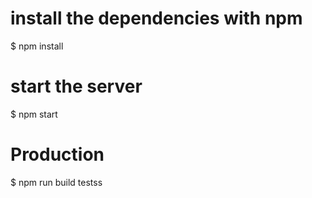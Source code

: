 # install the dependencies with npm
$ npm install

# start the server
$ npm start

# Production
$ npm run build
testss